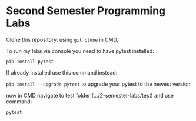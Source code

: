 # Second Semester Programming Labs


Clone this repository, using `git clone` in CMD,

To run my labs via console you need to have pytest installed:

`pip install pytest`

If already installed use this command instead:

`pip install --upgrade pytest` to upgrade your pytest to the newest version

now in CMD navigate to test folder (.../2-semester-labs/test) and use command:

`pytest`
